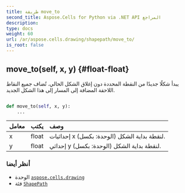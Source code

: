 ```yaml
---
title: طريقة move_to
second_title: Aspose.Cells for Python via .NET API المراجع
description:
type: docs
weight: 60
url: /ar/aspose.cells.drawing/shapepath/move_to/
is_root: false
---
```

##  move_to(self, x, y) {#float-float}
يبدأ شكلًا جديدًا من النقطة المحددة دون إغلاق الشكل الحالي. تُضاف جميع النقاط اللاحقة المضافة إلى المسار إلى هذا الشكل الجديد.



```python

def move_to(self, x, y):
    ...
```


| معامل| يكتب| وصف|
| :- | :- | :- |
| x | float | إحداثيات x لنقطة بداية الشكل (الوحدة: بكسل).|
| y | float | إحداثي y لنقطة بداية الشكل (الوحدة: بكسل).|



###  أنظر أيضا
* الوحدة [`aspose.cells.drawing`](../../)
* فئة [`ShapePath`](/cells/python-net/ar/aspose.cells.drawing/shapepath)
